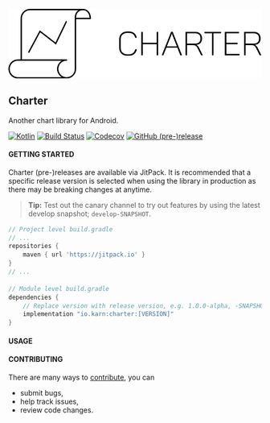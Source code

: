 ![Charter](./docs/assets/charter-logo.svg)


## Charter
Another chart library for Android.

[![Kotlin](https://img.shields.io/badge/Kotlin-1.2.41-blue.svg?style=flat-square)](http://kotlinlang.org)
[![Build Status](https://img.shields.io/travis/Karn/charter.svg?style=flat-square)](https://travis-ci.org/Karn/charter)
[![Codecov](https://img.shields.io/codecov/c/github/karn/charter.svg?style=flat-square)](https://codecov.io/gh/Karn/charter)
[![GitHub (pre-)release](https://img.shields.io/github/release/karn/charter/all.svg?style=flat-square)
](./../../releases)


#### GETTING STARTED
Charter (pre-)releases are available via JitPack. It is recommended that a specific release version is selected when using the library in production as there may be breaking changes at anytime.

> **Tip:** Test out the canary channel to try out features by using the latest develop snapshot; `develop-SNAPSHOT`.

``` Groovy
// Project level build.gradle
// ...
repositories {
    maven { url 'https://jitpack.io' }
}
// ...

// Module level build.gradle
dependencies {
    // Replace version with release version, e.g. 1.0.0-alpha, -SNAPSHOT
    implementation "io.karn:charter:[VERSION]"
}
```


#### USAGE



#### CONTRIBUTING
There are many ways to [contribute](./.github/CONTRIBUTING.md), you can
- submit bugs,
- help track issues,
- review code changes.
